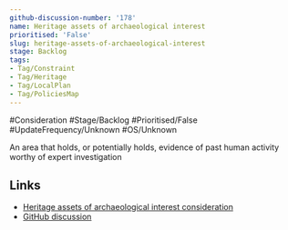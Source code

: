```yaml
---
github-discussion-number: '178'
name: Heritage assets of archaeological interest
prioritised: 'False'
slug: heritage-assets-of-archaeological-interest
stage: Backlog
tags:
- Tag/Constraint
- Tag/Heritage
- Tag/LocalPlan
- Tag/PoliciesMap
---
```


#Consideration #Stage/Backlog #Prioritised/False #UpdateFrequency/Unknown #OS/Unknown

An area that holds, or potentially holds, evidence of past human activity worthy of expert investigation

## Links

* [Heritage assets of archaeological interest consideration](https://design.planning.data.gov.uk/planning-consideration/heritage-assets-of-archaeological-interest)
* [GitHub discussion](https://github.com/digital-land/data-standards-backlog/discussions/178)
